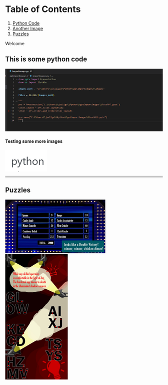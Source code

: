 # Table of Contents
1. [Python Code](#This-is-some-python-code)
2. [Another Image](#testing-some-more-images)
3. [Puzzles](#Puzzles)

Welcome

## This is some python code

![Python is cool](/images/code.png)


#### Testing some more images

![PYTHON](/images/python.jpg)

-----

## Puzzles

<p>
  <a href="/Puzzles/FastMoney">
    <img src="/images/FastMoney.jpg" alt="Fast Money" style="width:320px;height:171px;">
  </a>

  <a href="/Puzzles/Detective">
    <img src="/images/Detective.jpg" alt="Spy stuff" style="width:200px;height:400px;">
  </a>
</p>
